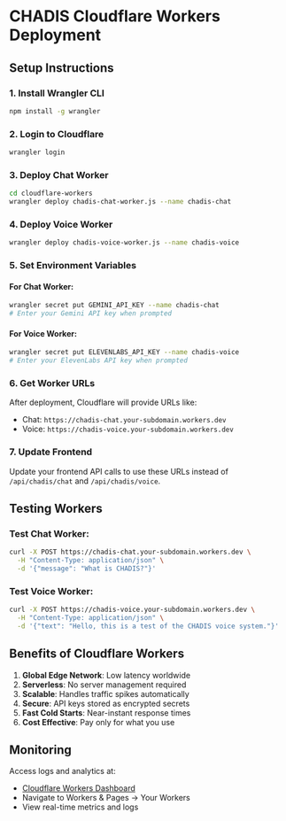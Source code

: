 # CHADIS Cloudflare Workers Deployment

## Setup Instructions

### 1. Install Wrangler CLI
```bash
npm install -g wrangler
```

### 2. Login to Cloudflare
```bash
wrangler login
```

### 3. Deploy Chat Worker
```bash
cd cloudflare-workers
wrangler deploy chadis-chat-worker.js --name chadis-chat
```

### 4. Deploy Voice Worker
```bash
wrangler deploy chadis-voice-worker.js --name chadis-voice
```

### 5. Set Environment Variables

#### For Chat Worker:
```bash
wrangler secret put GEMINI_API_KEY --name chadis-chat
# Enter your Gemini API key when prompted
```

#### For Voice Worker:
```bash
wrangler secret put ELEVENLABS_API_KEY --name chadis-voice
# Enter your ElevenLabs API key when prompted
```

### 6. Get Worker URLs

After deployment, Cloudflare will provide URLs like:
- Chat: `https://chadis-chat.your-subdomain.workers.dev`
- Voice: `https://chadis-voice.your-subdomain.workers.dev`

### 7. Update Frontend

Update your frontend API calls to use these URLs instead of `/api/chadis/chat` and `/api/chadis/voice`.

## Testing Workers

### Test Chat Worker:
```bash
curl -X POST https://chadis-chat.your-subdomain.workers.dev \
  -H "Content-Type: application/json" \
  -d '{"message": "What is CHADIS?"}'
```

### Test Voice Worker:
```bash
curl -X POST https://chadis-voice.your-subdomain.workers.dev \
  -H "Content-Type: application/json" \
  -d '{"text": "Hello, this is a test of the CHADIS voice system."}'
```

## Benefits of Cloudflare Workers

1. **Global Edge Network**: Low latency worldwide
2. **Serverless**: No server management required
3. **Scalable**: Handles traffic spikes automatically
4. **Secure**: API keys stored as encrypted secrets
5. **Fast Cold Starts**: Near-instant response times
6. **Cost Effective**: Pay only for what you use

## Monitoring

Access logs and analytics at:
- [Cloudflare Workers Dashboard](https://dash.cloudflare.com/)
- Navigate to Workers & Pages → Your Workers
- View real-time metrics and logs